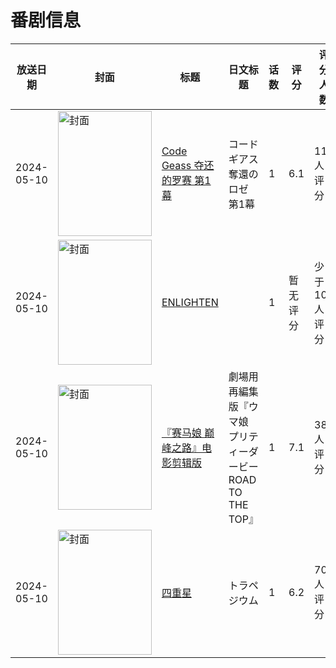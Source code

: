 # 番剧信息

|放送日期|封面|标题|日文标题|话数|评分|评分人数|
|---|---|---|---|---|---|---|
|2024-05-10|<img src="https://lain.bgm.tv/pic/cover/c/2e/c1/321469_1SLz0.jpg" alt="封面" style="width:150px;height:200px;object-fit:cover;">|[Code Geass 夺还的罗赛 第1幕](https://bangumi.tv/subject/321469)|コードギアス 奪還のロゼ 第1幕|1|6.1|118人评分|
|2024-05-10|<img src="https://lain.bgm.tv/pic/cover/c/f6/da/493871_b5Yba.jpg" alt="封面" style="width:150px;height:200px;object-fit:cover;">|[ENLIGHTEN](https://bangumi.tv/subject/493871)||1|暂无评分|少于10人评分|
|2024-05-10|<img src="https://lain.bgm.tv/pic/cover/c/4d/5d/486264_HI0Z3.jpg" alt="封面" style="width:150px;height:200px;object-fit:cover;">|[『赛马娘 巅峰之路』电影剪辑版](https://bangumi.tv/subject/486264)|劇場用再編集版『ウマ娘 プリティーダービー ROAD TO THE TOP』|1|7.1|38人评分|
|2024-05-10|<img src="https://lain.bgm.tv/pic/cover/c/aa/a9/469877_lj00s.jpg" alt="封面" style="width:150px;height:200px;object-fit:cover;">|[四重星](https://bangumi.tv/subject/469877)|トラペジウム|1|6.2|70人评分|
